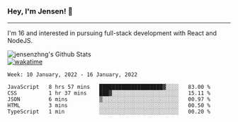 ### Hey, I'm Jensen! 👋

---

I'm 16 and interested in pursuing full-stack development with React and NodeJS.

![jensenzhng's Github Stats](https://github-readme-stats.vercel.app/api?username=jensenzhng&theme=dark&show_icons=true&count_private=true)
<br />
[![wakatime](https://wakatime.com/badge/user/cbfc263d-3611-4e36-8278-8fad45fe3f62.svg)](https://wakatime.com/@cbfc263d-3611-4e36-8278-8fad45fe3f62)

<!--START_SECTION:waka-->
```text
Week: 10 January, 2022 - 16 January, 2022

JavaScript   8 hrs 57 mins   ████████████████████▓░░░░   83.00 % 
CSS          1 hr 37 mins    ███▓░░░░░░░░░░░░░░░░░░░░░   15.11 % 
JSON         6 mins          ▒░░░░░░░░░░░░░░░░░░░░░░░░   00.97 % 
HTML         3 mins          ░░░░░░░░░░░░░░░░░░░░░░░░░   00.50 % 
TypeScript   1 min           ░░░░░░░░░░░░░░░░░░░░░░░░░   00.20 % 
```
<!--END_SECTION:waka-->
